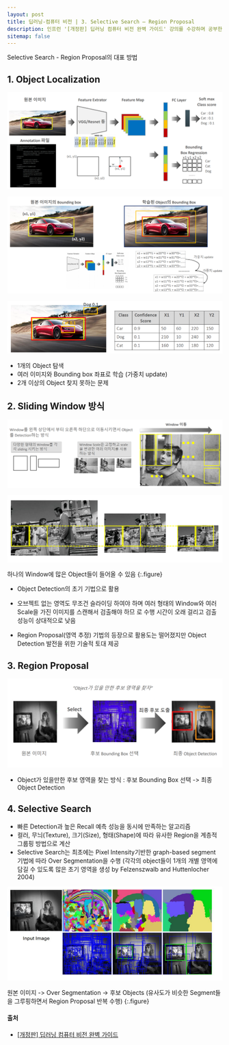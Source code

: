 ```yaml
---
layout: post
title: 딥러닝-컴퓨터 비전 | 3. Selective Search – Region Proposal
description: 인프런 '[개정판] 딥러닝 컴퓨터 비전 완벽 가이드' 강의를 수강하며 공부한 내용을 정리한 글입니다.
sitemap: false
---
```


Selective Search - Region Proposal의 대표 방법

## 1. Object Localization

![Object Localization1](/assets/img/blog/ObjectLocalization1.png)

![Object Localization2](/assets/img/blog/ObjectLocalization2.png)

![Object Localization3](/assets/img/blog/ObjectLocalization3.png)

- 1개의 Object 탐색
- 여러 이미지와 Bounding box 좌표로 학습 (가중치 update)
- 2개 이상의 Object 찾지 못하는 문제

## 2. Sliding Window 방식

![Sliding Window](/assets/img/blog/SlidingWindow.png)

![Sliding Window2](/assets/img/blog/SlidingWindow2.png)

하나의 Window에 많은 Object들이 들어올 수 있음 
{:.figure}

- Object Detection의 초기 기법으로 활용

- 오브젝트 없는 영역도 무조건 슬라이딩 하여야 하며 여러 형태의 Window와 여러 Scale을 가진 이미지를 스캔해서 검출해야 하므
로 수행 시간이 오래 걸리고 검출 성능이 상대적으로 낮음

- Region Proposal(영역 추정) 기법의 등장으로 활용도는 떨어졌지만 Object Detection 발전을 위한 기술적 토대 제공

## 3. Region Proposal

![Region Proposal](/assets/img/blog/RegionProposal.png)

- Object가 있을만한 후보 영역을 찾는 방식 : 후보 Bounding Box 선택 -> 최종 Object Detection

## 4. Selective Search

- 빠른 Detection과 높은 Recall 예측 성능을 동시에 만족하는 알고리즘
- 컬러, 무늬(Texture), 크기(Size), 형태(Shape)에 따라 유사한 Region을 계층적 그룹핑 방법으로 계산
- Selective Search는 최초에는 Pixel Intensity기반한 graph-based segment 기법에 따라 Over Segmentation을 수행
(각각의 object들이 1개의 개별 영역에 담길 수 있도록 많은 초기 영역을 생성 by Felzenszwalb and Huttenlocher 2004)

![Selective Search](/assets/img/blog/SelectiveSearch.png)

원본 이미지 -> Over Segmentation -> 후보 Objects
(유사도가 비슷한 Segment들을 그루핑하면서 Region Proposal 반복 수행)
{:.figure}

#### **출처** 

- [[개정판] 딥러닝 컴퓨터 비전 완벽 가이드](https://www.inflearn.com/course/%EB%94%A5%EB%9F%AC%EB%8B%9D-%EC%BB%B4%ED%93%A8%ED%84%B0%EB%B9%84%EC%A0%84-%EC%99%84%EB%B2%BD%EA%B0%80%EC%9D%B4%EB%93%9C)